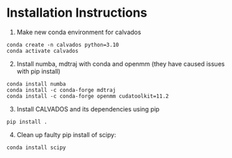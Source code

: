 # Installation Instructions

1. Make new conda environment for calvados
``` 
conda create -n calvados python=3.10
conda activate calvados
```
2. Install numba, mdtraj with conda and openmm (they have caused issues with pip install)
```
conda install numba
conda install -c conda-forge mdtraj
conda install -c conda-forge openmm cudatoolkit=11.2
```
3. Install CALVADOS and its dependencies using pip
``` 
pip install . 
```
4. Clean up faulty pip install of scipy:
```
conda install scipy
```
